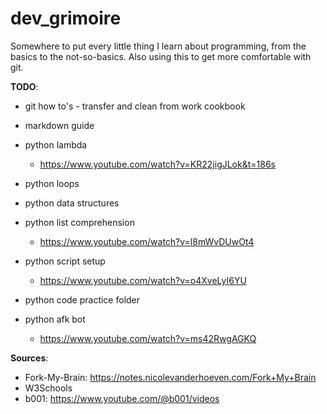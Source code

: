 # dev_grimoire
Somewhere to put every little thing I learn about programming, from the basics to the not-so-basics. Also using this to get more comfortable with git.

**TODO**:
- git how to's - transfer and clean from work cookbook

- markdown guide

- python lambda
    - https://www.youtube.com/watch?v=KR22jigJLok&t=186s
- python loops
- python data structures
- python list comprehension
    - https://www.youtube.com/watch?v=l8mWvDUwOt4
- python script setup
    - https://www.youtube.com/watch?v=o4XveLyI6YU
- python code practice folder
- python afk bot
    - https://www.youtube.com/watch?v=ms42RwgAGKQ

**Sources**:
- Fork-My-Brain: https://notes.nicolevanderhoeven.com/Fork+My+Brain
- W3Schools
- b001: https://www.youtube.com/@b001/videos